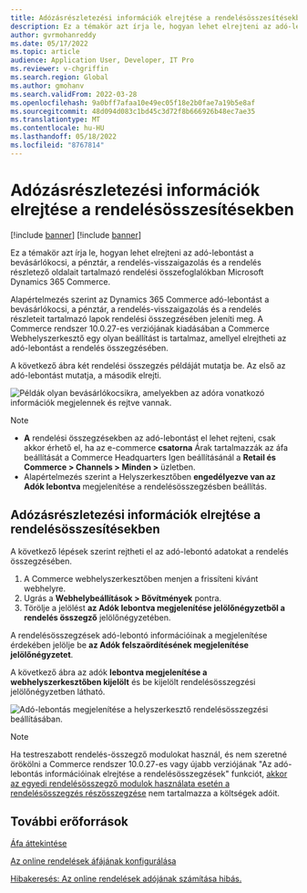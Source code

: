 ```yaml
---
title: Adózásrészletezési információk elrejtése a rendelésösszesítésekben
description: Ez a témakör azt írja le, hogyan lehet elrejteni az adó-lebontást a bevásárlókocsi, a pénztár, a rendelés-visszaigazolás és a rendelés részletező oldalait tartalmazó rendelési összefoglalókban Microsoft Dynamics 365 Commerce.
author: gvrmohanreddy
ms.date: 05/17/2022
ms.topic: article
audience: Application User, Developer, IT Pro
ms.reviewer: v-chgriffin
ms.search.region: Global
ms.author: gmohanv
ms.search.validFrom: 2022-03-28
ms.openlocfilehash: 9a0bff7afaa10e49ec05f18e2b0fae7a19b5e8af
ms.sourcegitcommit: 48d094d083c1bd45c3d72f8b666926b48ec7ae35
ms.translationtype: MT
ms.contentlocale: hu-HU
ms.lasthandoff: 05/18/2022
ms.locfileid: "8767814"
---
```

# <a name="hide-tax-breakup-information-in-order-summaries"></a>Adózásrészletezési információk elrejtése a rendelésösszesítésekben

[!include [banner](includes/banner.md)]
[!include [banner](includes/preview-banner.md)]

Ez a témakör azt írja le, hogyan lehet elrejteni az adó-lebontást a bevásárlókocsi, a pénztár, a rendelés-visszaigazolás és a rendelés részletező oldalait tartalmazó rendelési összefoglalókban Microsoft Dynamics 365 Commerce.

Alapértelmezés szerint az Dynamics 365 Commerce adó-lebontást a bevásárlókocsi, a pénztár, a rendelés-visszaigazolás és a rendelés részleteit tartalmazó lapok rendelési összegzésében jeleníti meg. A Commerce rendszer 10.0.27-es verziójának kiadásában a Commerce Webhelyszerkesztő egy olyan beállítást is tartalmaz, amellyel elrejtheti az adó-lebontást a rendelés összegzésében.

A következő ábra két rendelési összegzés példáját mutatja be. Az első az adó-lebontást mutatja, a második elrejti.

![Példák olyan bevásárlókocsikra, amelyekben az adóra vonatkozó információk megjelennek és rejtve vannak.](media/prices-include-sales-tax-e-Commerce.png)

> [!NOTE]
> - **A** rendelési összegzésekben az adó-lebontást el lehet rejteni, csak akkor érhető el, ha az e-commerce **csatorna** Árak tartalmazzák az áfa beállítását a Commerce Headquarters Igen beállításánál a **Retail és Commerce \> Channels \> Minden \>** üzletben. 
> - Alapértelmezés szerint a Helyszerkesztőben **engedélyezve van az Adók lebontva** megjelenítése a rendelésösszegzésben beállítás.

## <a name="hide-tax-breakup-information-in-order-summaries"></a>Adózásrészletezési információk elrejtése a rendelésösszesítésekben

A következő lépések szerint rejtheti el az adó-lebontó adatokat a rendelés összegzésében.

1. A Commerce webhelyszerkesztőben menjen a frissíteni kívánt webhelyre.
1. Ugrás a **Webhelybeállítások \> Bővítmények** pontra.
1. Törölje a jelölést **az Adók lebontva megjelenítése jelölőnégyzetből a rendelés összegző** jelölőnégyzetében.

A rendelésösszegzések adó-lebontó információinak a megjelenítése érdekében jelölje be **az Adók felszaördítésének megjelenítése jelölőnégyzetet**.  

A következő ábra az adók **lebontva megjelenítése a webhelyszerkesztőben kijelölt** és be kijelölt rendelésösszegzési jelölőnégyzetben látható.

![Adó-lebontás megjelenítése a helyszerkesztő rendelésösszegzési beállításában.](media/prices-include-sales-tax-e-Commerce-site-settings.png)

> [!NOTE]
> Ha testreszabott rendelés-összegző modulokat használ, és nem szeretné örökölni a Commerce rendszer 10.0.27-es vagy újabb verziójának "Az adó-lebontás információinak elrejtése a rendelésösszegzések" funkciót, [akkor az egyedi rendelésösszegző modulok használata esetén a rendelésösszegzés részösszegzése](troubleshoot/summary-taxes-custom-modules-10.0.27.md#resolution) nem tartalmazza a költségek adóit.

## <a name="additional-resources"></a>További erőforrások

[Áfa áttekintése](/finance/general-ledger/indirect-taxes-overview)

[Az online rendelések áfájának konfigurálása](sales-tax-config.md)

[Hibakeresés: Az online rendelések adójának számítása hibás.](troubleshoot/tax-miscalculated-online-order.md)
